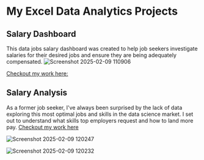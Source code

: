 # My Excel Data Analytics Projects

## Salary Dashboard
This data jobs salary dashboard was created to help job seekers investigate salaries for their desired jobs and ensure they are being adequately compensated.
![Screenshot 2025-02-09 110906](https://github.com/user-attachments/assets/000137a7-3b98-46f2-978e-28648720c17b)  

[Checkout my work here:](Project_1%20Dashboard)

## Salary Analysis
As a former job seeker, I've always been surprised by the lack of data exploring this most optimal jobs and skills in the data science market. I set out to understand what skills top employers request and how to land more pay.
[Checkout my work here](Project_2%20Analysis)

![Screenshot 2025-02-09 120247](https://github.com/user-attachments/assets/784b40dd-148f-4ab7-aeca-f0c70bbb60b8)

![Screenshot 2025-02-09 120232](https://github.com/user-attachments/assets/3838130f-0a3c-479f-b3dc-6dbf0dd70336)
